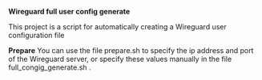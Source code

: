 **Wireguard full user config generate**

This project is a script for automatically creating a Wireguard user configuration file

**Prepare**
You can use the file prepare.sh to specify the ip address and port of the Wireguard server, or specify these values manually in the file full_congig_generate.sh .
